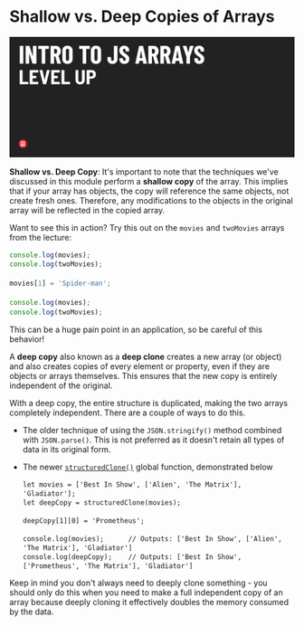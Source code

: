 # Shallow vs. Deep Copies of Arrays

![Hero image](./assets/hero.png)

**Shallow vs. Deep Copy**: It's important to note that the techniques we've discussed in this module perform a **shallow copy** of the array. This implies that if your array has objects, the copy will reference the same objects, not create fresh ones. Therefore, any modifications to the objects in the original array will be reflected in the copied array.

Want to see this in action? Try this out on the `movies` and `twoMovies` arrays from the lecture:

```js
console.log(movies);
console.log(twoMovies);

movies[1] = 'Spider-man';

console.log(movies);
console.log(twoMovies);
```

  This can be a huge pain point in an application, so be careful of this behavior!

A **deep copy** also known as a **deep clone** creates a new array (or object) and also creates copies of every element or property, even if they are objects or arrays themselves. This ensures that the new copy is entirely independent of the original.

With a deep copy, the entire structure is duplicated, making the two arrays completely independent. There are a couple of ways to do this.

- The older technique of using the `JSON.stringify()` method combined with `JSON.parse()`. This is not preferred as it doesn't retain all types of data in its original form.
- The newer [`structuredClone()`](https://developer.mozilla.org/en-US/docs/Web/API/structuredClone) global function, demonstrated below

  ```JS
  let movies = ['Best In Show', ['Alien', 'The Matrix'], 'Gladiator'];
  let deepCopy = structuredClone(movies);

  deepCopy[1][0] = 'Prometheus';

  console.log(movies);      // Outputs: ['Best In Show', ['Alien', 'The Matrix'], 'Gladiator']
  console.log(deepCopy);    // Outputs: ['Best In Show', ['Prometheus', 'The Matrix'], 'Gladiator']
  ```

Keep in mind you don't always need to deeply clone something - you should only do this when you need to make a full independent copy of an array because deeply cloning it effectively doubles the memory consumed by the data.
